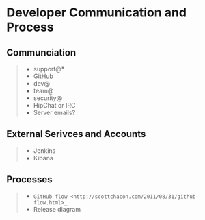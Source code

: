 # Developer Communication and Process

## Communciation

> -   support@*
> -   GitHub
> -   dev@
> -   team@
> -   security@
> -   HipChat or IRC
> -   Server emails?

## External Serivces and Accounts

> -   Jenkins
> -   Kibana

## Processes

> -   ``GitHub flow <http://scottchacon.com/2011/08/31/github-flow.html>_``
> -   Release diagram
